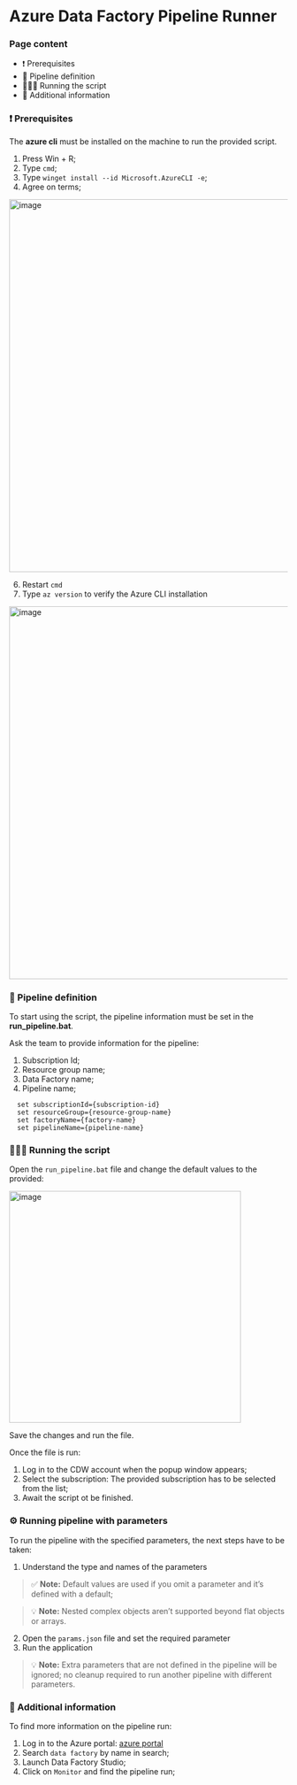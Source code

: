 # Azure Data Factory Pipeline Runner

### Page content

* ❗️ Prerequisites
* 🔎 Pipeline definition
* 🏃🏽‍♀️ Running the script
* 💬 Additional information


### ❗️ Prerequisites

The **azure cli** must be installed on the machine to run the provided script.

1. Press Win + R;
2. Type `cmd`;
3. Type `winget install --id Microsoft.AzureCLI -e`;
4. Agree on terms;
   
<img width="674" alt="image" src="https://github.com/user-attachments/assets/47e185a1-27c3-4dcf-9f0d-a56488ae5456" />

6. Restart `cmd`
7. Type `az version` to verify the Azure CLI installation
   
<img width="674" alt="image" src="https://github.com/user-attachments/assets/ad844df6-94e1-426a-9625-c04083a9d82d" />


### 🔎 Pipeline definition

To start using the script, the pipeline information must be set in the **run_pipeline.bat**.

Ask the team to provide information for the pipeline:
  1. Subscription Id;
  2. Resource group name;
  3. Data Factory name;
  4. Pipeline name;
```
  set subscriptionId={subscription-id}
  set resourceGroup={resource-group-name}
  set factoryName={factory-name}
  set pipelineName={pipeline-name}
```


### 🏃🏽‍♀️ Running the script

Open the `run_pipeline.bat` file and change the default values to the provided:

<img width="419" alt="image" src="https://github.com/user-attachments/assets/7f84cbfd-40aa-47e9-98b5-ccbf3f993314" />

Save the changes and run the file.

Once the file is run:
1. Log in to the CDW account when the popup window appears;
2. Select the subscription: The provided subscription has to be selected from the list;
3. Await the script ot be finished.

### ⚙️ Running pipeline with parameters

To run the pipeline with the specified parameters, the next steps have to be taken:
1. Understand the type and names of the parameters
> ✅ **Note:** Default values are used if you omit a parameter and it’s defined with a default;

> 💡 **Note:** Nested complex objects aren’t supported beyond flat objects or arrays.
2. Open the `params.json` file and set the required parameter
3. Run the application
> 💡 **Note:** Extra parameters that are not defined in the pipeline will be ignored;
> no cleanup required to run another pipeline with different parameters.

### 💬 Additional information

To find more information on the pipeline run:

1. Log in to the Azure portal: [azure portal](https://portal.azure.com/#home)
2. Search `data factory` by name in search;
3. Launch Data Factory Studio;
4. Click on `Monitor` and find the pipeline run;



